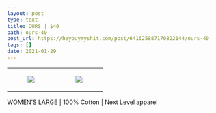 ```yaml
---
layout: post
type: text
title: OURS | $40
path: ours-40
post_url: https://heybuymyshit.com/post/641625887170822144/ours-40
tags: []
date: 2021-01-29
---
```




<table style="width:100%;"><tr><td style="vertical-align:top;">
      <figure class="tmblr-full" data-orig-height="2048" data-orig-width="1365" data-orig-src="https://concertshirts.netlify.app/shirts/0519/0519-01.jpg"><img src="https://64.media.tumblr.com/9b519ee7ef7c2357d401dbf9c9f660b7/6216e05ac55be2bc-8d/s540x810/edbf94054ea2ade4d3e67c0da50c4019582a5ad7.jpg" data-orig-height="2048" data-orig-width="1365" data-orig-src="https://concertshirts.netlify.app/shirts/0519/0519-01.jpg"/></figure></td>
    <td style="vertical-align:top;">
      <figure class="tmblr-full" data-orig-height="2048" data-orig-width="1365" data-orig-src="https://concertshirts.netlify.app/shirts/0519/0519-02.jpg"><img src="https://64.media.tumblr.com/1984d306cb35c46d47b3d916c78faceb/6216e05ac55be2bc-3f/s540x810/7a65a82cb482d734de66b464e413d371b6808f55.jpg" data-orig-height="2048" data-orig-width="1365" data-orig-src="https://concertshirts.netlify.app/shirts/0519/0519-02.jpg"/></figure></td>
  </tr></table><p>
  WOMEN&rsquo;S LARGE | 100% Cotton | Next Level apparel
</p>
